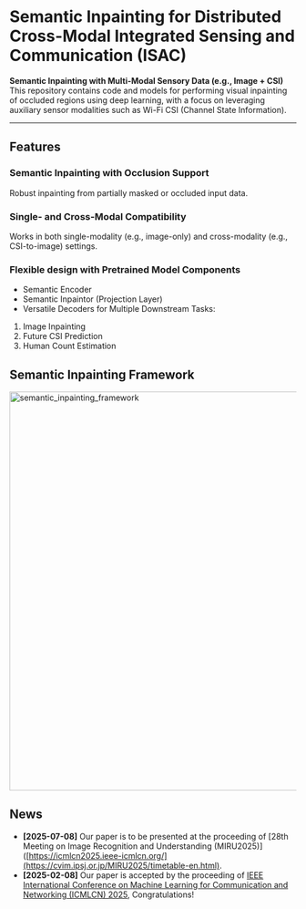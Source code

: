 # Semantic Inpainting for Distributed Cross-Modal Integrated Sensing and Communication (ISAC)

**Semantic Inpainting with Multi-Modal Sensory Data (e.g., Image + CSI)**  
This repository contains code and models for performing visual inpainting of occluded regions using deep learning, with a focus on leveraging auxiliary sensor modalities such as Wi-Fi CSI (Channel State Information).

---

## Features
### Semantic Inpainting with Occlusion Support
Robust inpainting from partially masked or occluded input data.

### Single- and Cross-Modal Compatibility
Works in both single-modality (e.g., image-only) and cross-modality (e.g., CSI-to-image) settings.

### Flexible design with Pretrained Model Components
- Semantic Encoder
- Semantic Inpaintor (Projection Layer)
- Versatile Decoders for Multiple Downstream Tasks:
1. Image Inpainting
2. Future CSI Prediction
3. Human Count Estimation



## Semantic Inpainting Framework
<img src="Images/semantic_inpainting.png" alt="semantic_inpainting_framework" width="700"/>


## News
- **[2025-07-08]** Our paper is to be presented at the proceeding of [28th Meeting on Image Recognition and Understanding (MIRU2025)​]([https://icmlcn2025.ieee-icmlcn.org/](https://cvim.ipsj.or.jp/MIRU2025/timetable-en.html).
- **[2025-02-08]** Our paper is accepted by the proceeding of [IEEE International Conference on Machine Learning for Communication and Networking (ICMLCN) 2025](https://icmlcn2025.ieee-icmlcn.org/), Congratulations!







